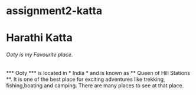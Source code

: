 # assignment2-katta

# Harathi Katta
###### Ooty is my Favourite place.

*** Ooty *** is located in * India * and is known as ** Queen of Hill Stations **. It is one of the best place for exciting adventures like trekking, fishing,boating and camping. There are many places to see at that place.